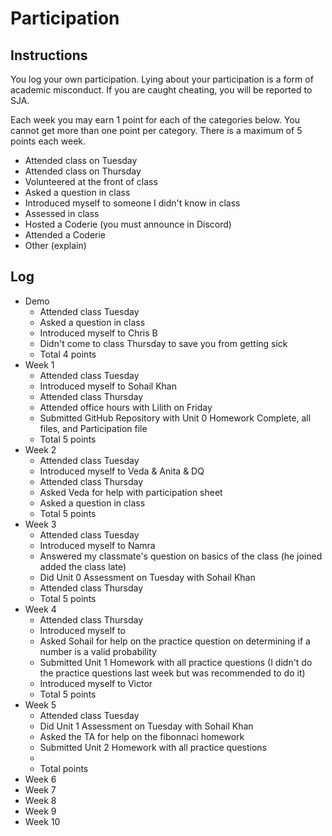 Participation
=============

## Instructions ##

You log your own participation. Lying about your participation is a form of
academic misconduct. If you are caught cheating, you will be reported to SJA.

Each week you may earn 1 point for each of the categories below. You cannot get
more than one point per category. There is a maximum of 5 points each week.

+ Attended class on Tuesday
+ Attended class on Thursday
+ Volunteered at the front of class
+ Asked a question in class
+ Introduced myself to someone I didn't know in class
+ Assessed in class
+ Hosted a Coderie (you must announce in Discord)
+ Attended a Coderie
+ Other (explain)

## Log ##

- Demo
	+ Attended class Tuesday
	+ Asked a question in class
	+ Introduced myself to Chris B
	+ Didn't come to class Thursday to save you from getting sick
	+ Total 4 points
- Week 1
	+ Attended class Tuesday
	+ Introduced myself to Sohail Khan
	+ Attended class Thursday
	+ Attended office hours with Lilith on Friday
	+ Submitted GitHub Repository with Unit 0 Homework Complete, all files, and Participation file
	+ Total 5 points
- Week 2
	+ Attended class Tuesday
  	+ Introduced myself to Veda & Anita & DQ
  	+ Attended class Thursday
  	+ Asked Veda for help with participation sheet
   	+ Asked a question in class
  	+ Total 5 points
- Week 3
	+ Attended class Tuesday
  	+ Introduced myself to Namra
	+ Answered my classmate's question on basics of the class (he joined added the class late)
	+ Did Unit 0 Assessment on Tuesday with Sohail Khan
	+ Attended class Thursday
	+ Total 5 points
- Week 4
	+ Attended class Thursday
	+ Introduced myself to 
	+ Asked Sohail for help on the practice question on determining if a number is a valid probability
	+ Submitted Unit 1 Homework with all practice questions (I didn't do the practice questions last week but was recommended to do it)
	+ Introduced myself to Victor
	+ Total 5 points
- Week 5
	+ Attended class Tuesday
	+ Did Unit 1 Assessment on Tuesday with Sohail Khan
	+ Asked the TA for help on the fibonnaci homework
	+ Submitted Unit 2 Homework with all practice questions
	+ 
	+ Total  points
- Week 6
- Week 7
- Week 8
- Week 9
- Week 10
